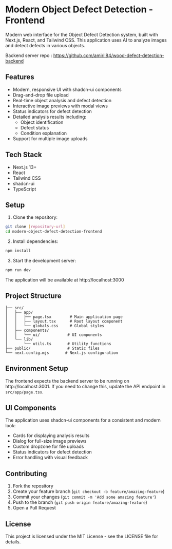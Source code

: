 # Modern Object Defect Detection - Frontend

Modern web interface for the Object Defect Detection system, built with Next.js, React, and Tailwind CSS. This application uses AI to analyze images and detect defects in various objects.

Backend server repo : https://github.com/amiril84/wood-defect-detection-backend

## Features

- Modern, responsive UI with shadcn-ui components
- Drag-and-drop file upload
- Real-time object analysis and defect detection
- Interactive image previews with modal views
- Status indicators for defect detection
- Detailed analysis results including:
  - Object identification
  - Defect status
  - Condition explanation
- Support for multiple image uploads

## Tech Stack

- Next.js 13+
- React
- Tailwind CSS
- shadcn-ui
- TypeScript

## Setup

1. Clone the repository:
```bash
git clone [repository-url]
cd modern-object-defect-detection-frontend
```

2. Install dependencies:
```bash
npm install
```

3. Start the development server:
```bash
npm run dev
```

The application will be available at http://localhost:3000

## Project Structure

```
├── src/
│   ├── app/
│   │   ├── page.tsx        # Main application page
│   │   ├── layout.tsx      # Root layout component
│   │   └── globals.css     # Global styles
│   ├── components/
│   │   └── ui/            # UI components
│   └── lib/
│       └── utils.ts       # Utility functions
├── public/                # Static files
└── next.config.mjs       # Next.js configuration
```

## Environment Setup

The frontend expects the backend server to be running on http://localhost:3001. If you need to change this, update the API endpoint in `src/app/page.tsx`.

## UI Components

The application uses shadcn-ui components for a consistent and modern look:

- Cards for displaying analysis results
- Dialog for full-size image previews
- Custom dropzone for file uploads
- Status indicators for defect detection
- Error handling with visual feedback

## Contributing

1. Fork the repository
2. Create your feature branch (`git checkout -b feature/amazing-feature`)
3. Commit your changes (`git commit -m 'Add some amazing feature'`)
4. Push to the branch (`git push origin feature/amazing-feature`)
5. Open a Pull Request

## License

This project is licensed under the MIT License - see the LICENSE file for details.
